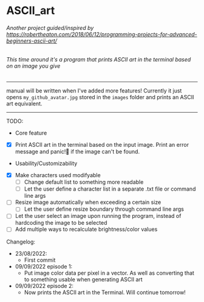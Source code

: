 # ASCII_art
###### Another project guided/inspired by https://robertheaton.com/2018/06/12/programming-projects-for-advanced-beginners-ascii-art/ 
###### This time around it's a program that prints ASCII art in the terminal based on an image you give
---
manual will be written when I've added more features! Currently it just opens `my_github_avatar.jpg` stored in the `images` folder and prints an ASCII art equivalent.

---
TODO:
* Core feature
- [x] Print ASCII art in the terminal based on the input image. Print an error message and panic!🦀 if the image can't be found.
* Usability/Customizability
- [x] Make characters used modifyable
	- [ ] Change default list to something more readable
	- [ ] Let the user define a character list in a separate .txt file or command line args
- [ ] Resize image automatically when exceeding a certain size
	- [ ] Let the user define resize boundary through command line args
- [ ] Let the user select an image upon running the program, instead of hardcoding the image to be selected
- [ ] Add multiple ways to recalculate brightness/color values

Changelog:
- 23/08/2022: 
	- First commit
- 09/09/2022 episode 1: 
	- Put image color data per pixel in a vector. As well as converting that to something usable when generating ASCII art
- 09/09/2022 episode 2:
	- Now prints the ASCII art in the Terminal. 
Will continue tomorrow!
